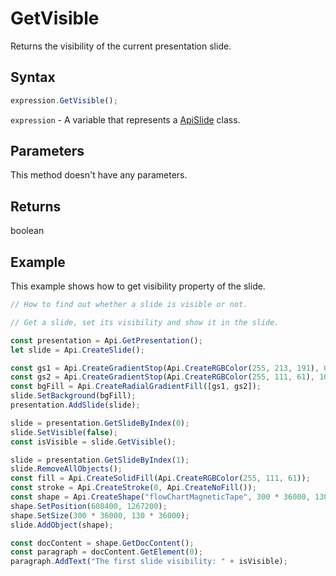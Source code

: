 # GetVisible

Returns the visibility of the current presentation slide.

## Syntax

```javascript
expression.GetVisible();
```

`expression` - A variable that represents a [ApiSlide](../ApiSlide.md) class.

## Parameters

This method doesn't have any parameters.

## Returns

boolean

## Example

This example shows how to get visibility property of the slide.

```javascript editor-pptx
// How to find out whether a slide is visible or not.

// Get a slide, set its visibility and show it in the slide.

const presentation = Api.GetPresentation();
let slide = Api.CreateSlide();

const gs1 = Api.CreateGradientStop(Api.CreateRGBColor(255, 213, 191), 0);
const gs2 = Api.CreateGradientStop(Api.CreateRGBColor(255, 111, 61), 100000);
const bgFill = Api.CreateRadialGradientFill([gs1, gs2]);
slide.SetBackground(bgFill);
presentation.AddSlide(slide);

slide = presentation.GetSlideByIndex(0);
slide.SetVisible(false);
const isVisible = slide.GetVisible();

slide = presentation.GetSlideByIndex(1);
slide.RemoveAllObjects();
const fill = Api.CreateSolidFill(Api.CreateRGBColor(255, 111, 61));
const stroke = Api.CreateStroke(0, Api.CreateNoFill());
const shape = Api.CreateShape("flowChartMagneticTape", 300 * 36000, 130 * 36000, fill, stroke);
shape.SetPosition(608400, 1267200);
shape.SetSize(300 * 36000, 130 * 36000);
slide.AddObject(shape);

const docContent = shape.GetDocContent();
const paragraph = docContent.GetElement(0);
paragraph.AddText("The first slide visibility: " + isVisible);

```
